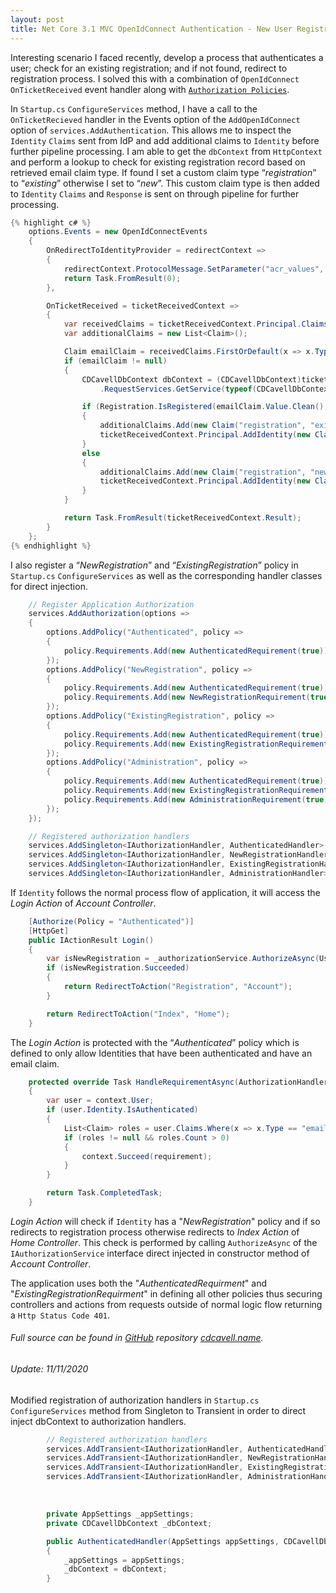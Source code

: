 ```yaml
---
layout: post
title: Net Core 3.1 MVC OpenIdConnect Authentication - New User Registration
---
```


Interesting scenario I faced recently, develop a process that authenticates a user; check for an existing registration; and if not found, redirect to registration process. I solved this with a combination of `OpenIdConnect` `OnTicketReceived` event handler along with [`Authorization Policies`](https://docs.microsoft.com/en-us/aspnet/core/security/authorization/policies?view=aspnetcore-3.1).

In `Startup.cs` `ConfigureServices` method, I have a call to the `OnTicketRecieved` handler in the Events option of the `AddOpenIdConnect` option of `services.AddAuthentication`. This allows me to inspect the `Identity` `Claims` sent from IdP and add additional claims to `Identity` before further pipeline processing. I am able to get the `dbContext` from `HttpContext` and perform a lookup to check for existing registration record based on retrieved email claim type. If found I set a custom claim type “_registration_” to “_existing_” otherwise I set to “_new_”. This custom claim type is then added to `Identity` `Claims` and `Response` is sent on through pipeline for further processing.

```C#
{% highlight c# %}
    options.Events = new OpenIdConnectEvents
    {
        OnRedirectToIdentityProvider = redirectContext =>
        {
            redirectContext.ProtocolMessage.SetParameter("acr_values", "mfa");
            return Task.FromResult(0);
        },

        OnTicketReceived = ticketReceivedContext =>
        {
            var receivedClaims = ticketReceivedContext.Principal.Claims;
            var additionalClaims = new List<Claim>();

            Claim emailClaim = receivedClaims.FirstOrDefault(x => x.Type == "email");
            if (emailClaim != null)
            {
                CDCavellDbContext dbContext = (CDCavellDbContext)ticketReceivedContext.HttpContext
                    .RequestServices.GetService(typeof(CDCavellDbContext));

                if (Registration.IsRegistered(emailClaim.Value.Clean(), dbContext))
                {
                    additionalClaims.Add(new Claim("registration", "existing"));
                    ticketReceivedContext.Principal.AddIdentity(new ClaimsIdentity(additionalClaims));
                }
                else
                {
                    additionalClaims.Add(new Claim("registration", "new"));
                    ticketReceivedContext.Principal.AddIdentity(new ClaimsIdentity(additionalClaims));
                }
            }

            return Task.FromResult(ticketReceivedContext.Result); 
        }
    };
{% endhighlight %}
```

I also register a “_NewRegistration_” and “_ExistingRegistration_” policy in `Startup.cs` `ConfigureServices` as well as the corresponding handler classes for direct injection.

```C#
    // Register Application Authorization
    services.AddAuthorization(options =>
    {
        options.AddPolicy("Authenticated", policy =>
        {
            policy.Requirements.Add(new AuthenticatedRequirement(true));
        });
        options.AddPolicy("NewRegistration", policy =>
        {
            policy.Requirements.Add(new AuthenticatedRequirement(true));
            policy.Requirements.Add(new NewRegistrationRequirement(true));
        });
        options.AddPolicy("ExistingRegistration", policy =>
        {
            policy.Requirements.Add(new AuthenticatedRequirement(true));
            policy.Requirements.Add(new ExistingRegistrationRequirement(true));
        });
        options.AddPolicy("Administration", policy =>
        {
            policy.Requirements.Add(new AuthenticatedRequirement(true));
            policy.Requirements.Add(new ExistingRegistrationRequirement(true));
            policy.Requirements.Add(new AdministrationRequirement(true));
        });
    });

    // Registered authorization handlers
    services.AddSingleton<IAuthorizationHandler, AuthenticatedHandler>();
    services.AddSingleton<IAuthorizationHandler, NewRegistrationHandler>();
    services.AddSingleton<IAuthorizationHandler, ExistingRegistrationHandler>();
    services.AddSingleton<IAuthorizationHandler, AdministrationHandler>();
```

If `Identity` follows the normal process flow of application, it will access the _Login Action_ of _Account Controller_. 

```C#
    [Authorize(Policy = "Authenticated")]
    [HttpGet]
    public IActionResult Login()
    {
        var isNewRegistration = _authorizationService.AuthorizeAsync(User, "NewRegistration").Result;
        if (isNewRegistration.Succeeded)
        {
            return RedirectToAction("Registration", "Account");
        }

        return RedirectToAction("Index", "Home");
    }
```

The _Login Action_ is protected with the “_Authenticated_” policy which is defined to only allow Identities that have been authenticated and have an email claim.

```C#
    protected override Task HandleRequirementAsync(AuthorizationHandlerContext context, AuthenticatedRequirement requirement)
    {
        var user = context.User;
        if (user.Identity.IsAuthenticated)
        {
            List<Claim> roles = user.Claims.Where(x => x.Type == "email").ToList();
            if (roles != null && roles.Count > 0)
            {
                context.Succeed(requirement);
            }
        }

        return Task.CompletedTask;
    }
```

_Login Action_ will check if `Identity` has a "_NewRegistration_" policy and if so redirects to registration process otherwise redirects to _Index Action_ of _Home Controller_. This check is performed by calling `AuthorizeAsync` of the `IAuthorizationService` interface direct injected in constructor method of _Account Controller_.

The application uses both the "_AuthenticatedRequirment_" and "_ExistingRegistrationRequirment_" in defining all other policies thus securing controllers and actions from requests outside of normal logic flow returning a `Http Status Code 401`.

###### Full source can be found in [GitHub](https://github.com/) repository [cdcavell.name](https://github.com/cdcavell/cdcavell.name).

###### Update: 11/11/2020

Modified registration of authorization handlers in `Startup.cs` `ConfigureServices` method from Singleton to Transient in order to direct inject dbContext to authorization handlers.
```C#
        // Registered authorization handlers
        services.AddTransient<IAuthorizationHandler, AuthenticatedHandler>();
        services.AddTransient<IAuthorizationHandler, NewRegistrationHandler>();
        services.AddTransient<IAuthorizationHandler, ExistingRegistrationHandler>();
        services.AddTransient<IAuthorizationHandler, AdministrationHandler>();
``` 

<br />

```C#
        private AppSettings _appSettings;
        private CDCavellDbContext _dbContext;

        public AuthenticatedHandler(AppSettings appSettings, CDCavellDbContext dbContext)
        {
            _appSettings = appSettings;
            _dbContext = dbContext;
        }

```
